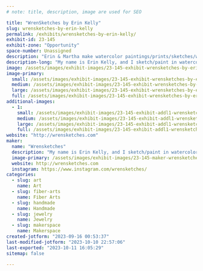 ```yaml
---
# note: title, description, image are used for SEO

title: "WrenSketches by Erin Kelly"
slug: wrensketches-by-erin-kelly
permalink: /exhibits/wrensketches-by-erin-kelly/
exhibit-id: 23-145
exhibit-zone: "Opportunity"
space-number: Unassigned
description: "Erin & Martha make watercolor paintings/prints/sketches/wirewrapped crowns/crocheted scarves & more!"
description-long: "My name is Erin Kelly, and I sketch/paint in watercolor. I sell prints and originals of my work, limited run handmade frames, and bottled faeries. Sharing my space is my mother who makes wirewrapped crowns and hand crocheted wearables and accessories. We love to talk to everyone about our process and how they can make things too!"
image: /assets/images/exhibit-images/23-145-exhibit-wrensketches-by-erin-kelly-photo-nov-10-5-09-32-pm-large.jpg
image-primary: 
  small: /assets/images/exhibit-images/23-145-exhibit-wrensketches-by-erin-kelly-photo-nov-10-5-09-32-pm-small.jpg
  medium: /assets/images/exhibit-images/23-145-exhibit-wrensketches-by-erin-kelly-photo-nov-10-5-09-32-pm-medium.jpg
  large: /assets/images/exhibit-images/23-145-exhibit-wrensketches-by-erin-kelly-photo-nov-10-5-09-32-pm-large.jpg
  full: /assets/images/exhibit-images/23-145-exhibit-wrensketches-by-erin-kelly-photo-nov-10-5-09-32-pm-full.jpg
additional-images: 
  - 1:
    small: /assets/images/exhibit-images/23-145-exhibit-addl1-wrensketches-by-erin-kelly-photo-nov-11-10-25-33-am-small.jpg
    medium: /assets/images/exhibit-images/23-145-exhibit-addl1-wrensketches-by-erin-kelly-photo-nov-11-10-25-33-am-medium.jpg
    large: /assets/images/exhibit-images/23-145-exhibit-addl1-wrensketches-by-erin-kelly-photo-nov-11-10-25-33-am-large.jpg
    full: /assets/images/exhibit-images/23-145-exhibit-addl1-wrensketches-by-erin-kelly-photo-nov-11-10-25-33-am-full.jpg
website: "http://wrensketches.com"
maker: 
  name: "Wrensketches"
  description: "My name is Erin Kelly, and I sketch/paint in watercolor. I sell prints and originals of my work, limited run handmade frames, and bottled faeries. Sharing my space is my mother who makes wirewrapped crowns and hand crocheted wearables and accessories. We love to talk to everyone about our process and how they can make things too!"
  image-primary: /assets/images/exhibit-images/23-145-maker-wrensketches-by-erin-kelly-2018-wrensketches-business-card-medium.jpg
  website: http://wrensketches.com
  instagram: https://www.instagram.com/wrensketches/
categories: 
  - slug: art
    name: Art
  - slug: fiber-arts
    name: Fiber Arts
  - slug: handmade
    name: Handmade
  - slug: jewelry
    name: Jewelry
  - slug: makerspace
    name: Makerspace
created-jotform: "2023-09-16 00:53:37"
last-modified-jotform: "2023-10-10 22:57:06"
last-exported: "2023-10-11 16:05:29"
sitemap: false

---
```

